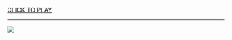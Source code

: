 
<a href="https://premium76.site?title=unblocked_games_driving&ref=13M">CLICK TO PLAY</a></h3>
<hr>

<a href="https://premium76.site?title=unblocked_games_driving&ref=13M"><img src="https://clearcache.store/games.png"></a>


